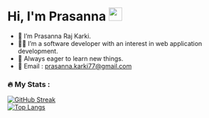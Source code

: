 <h1>
  Hi, I'm Prasanna
  <img src="https://media.giphy.com/media/hvRJCLFzcasrR4ia7z/giphy.gif" width="30px"/>
</h1>

- 👋 I’m Prasanna Raj Karki.
- 🧑‍💻 I’m a software developer with an interest in web application development.
- 🎯 Always eager to learn new things.
- 📧 Email : prasanna.karki77@gmail.com

### :fire: My Stats :<br/>
<img src="https://komarev.com/ghpvc/?username=prasannakarki77&style=flat-square&color=blue" alt=""/><br/>
[![GitHub Streak](http://github-readme-streak-stats.herokuapp.com?user=prasannakarki77&theme=dark&background=000000)](https://git.io/streak-stats)<br/>
[![Top Langs](https://github-readme-stats.vercel.app/api/top-langs/?username=prasannakarki77&&theme=vision-friendly-dark)](https://github.com/anuraghazra/github-readme-stats)<br/>

